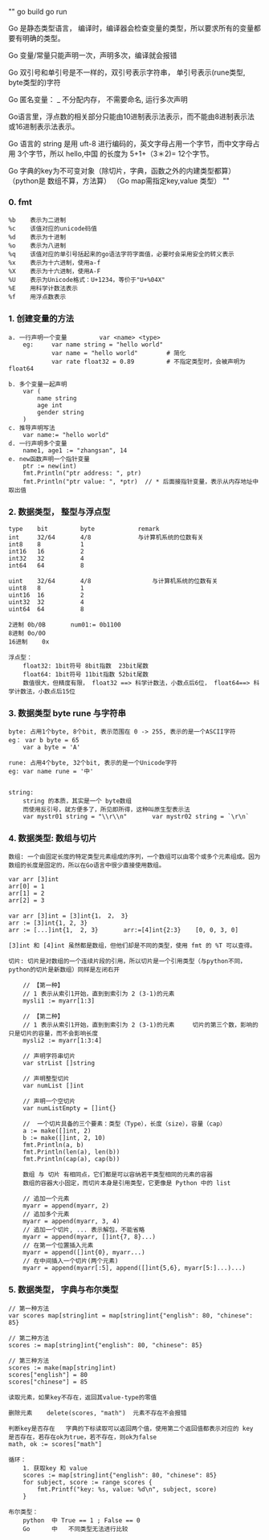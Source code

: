 ""
go build <filename>
go run <file>

Go 是静态类型语言， 编译时，编译器会检查变量的类型，所以要求所有的变量都要有明确的类型。

Go 变量/常量只能声明一次，声明多次，编译就会报错

Go 双引号和单引号是不一样的，双引号表示字符串， 单引号表示(rune类型, byte类型的)字符

Go 匿名变量：
    _   不分配内存， 不需要命名, 运行多次声明

Go语言里，浮点数的相关部分只能由10进制表示法表示，而不能由8进制表示法或16进制表示法表示。

Go 语言的 string 是用 uft-8 进行编码的，英文字母占用一个字节，而中文字母占用 3个字节，所以 hello,中国 的长度为 5+1+（3＊2)= 12个字节。

Go 字典的key为不可变对象（除切片，字典，函数之外的内建类型都算）  （python是 数组不算，方法算） （Go map需指定key,value 类型）
""

### 0. fmt
    %b    表示为二进制
    %c    该值对应的unicode码值
    %d    表示为十进制
    %o    表示为八进制
    %q    该值对应的单引号括起来的go语法字符字面值，必要时会采用安全的转义表示
    %x    表示为十六进制，使用a-f
    %X    表示为十六进制，使用A-F
    %U    表示为Unicode格式：U+1234，等价于"U+%04X"
    %E    用科学计数法表示
    %f    用浮点数表示

### 1. 创建变量的方法

    a. 一行声明一个变量         var <name> <type>       
        eg:     var name string = "hello world"
                var name = "hello world"        # 简化
                var rate float32 = 0.89         # 不指定类型时，会被声明为float64
    
    b. 多个变量一起声明
        var (
            name string
            age int
            gender string
        )
    c. 推导声明写法
        var name:= "hello world"
    d. 一行声明多个变量
        name1, age1 := "zhangsan", 14
    e. new函数声明一个指针变量
        ptr := new(int)
        fmt.Println("ptr address: ", ptr)
        fmt.Println("ptr value: ", *ptr)  // * 后面接指针变量，表示从内存地址中取出值
        
### 2. 数据类型， 整型与浮点型
    type    bit         byte            remark
    int     32/64       4/8             与计算机系统的位数有关
    int8    8           1
    int16   16          2
    int32   32          4
    int64   64          8
    
    uint    32/64       4/8                 与计算机系统的位数有关
    uint8   8           1
    uint16  16          2
    uint32  32          4
    uint64  64          8

    2进制 0b/0B       num01:= 0b1100
    8进制 0o/0O
    16进制    0x

    浮点型：
        float32: 1bit符号 8bit指数  23bit尾数
        float64: 1bit符号 11bit指数 52bit尾数
        数值很大，但精度有限， float32 ==> 科学计数法，小数点后6位， float64==> 科学计数法，小数点后15位

### 3. 数据类型 byte rune 与字符串
    
    byte: 占用1个byte, 8个bit, 表示范围在 0 -> 255, 表示的是一个ASCII字符
    eg： var b byte = 65
        var a byte = 'A'

    rune: 占用4个byte, 32个bit, 表示的是一个Unicode字符
    eg: var name rune = '中'


    string:
        string 的本质，其实是一个 byte数组
        而使用反引号，就方便多了，所见即所得，这种叫原生型表示法
        var mystr01 string = "\\r\\n"       var mystr02 string = `\r\n`

### 4. 数据类型: 数组与切片
    数组: 一个由固定长度的特定类型元素组成的序列，一个数组可以由零个或多个元素组成。因为数组的长度是固定的，所以在Go语言中很少直接使用数组。
    
    var arr [3]int
    arr[0] = 1
    arr[1] = 2
    arr[2] = 3
    
    var arr [3]int = [3]int{1， 2， 3}
    arr := [3]int{1, 2, 3}
    arr := [...]int{1,  2, 3}       arr:=[4]int{2:3}    [0, 0, 3, 0]

    [3]int 和 [4]int 虽然都是数组，但他们却是不同的类型，使用 fmt 的 %T 可以查得。

    切片: 切片是对数组的一个连续片段的引用，所以切片是一个引用类型（与python不同，python的切片是新数组）同样是左闭右开

        // 【第一种】
        // 1 表示从索引1开始，直到到索引为 2 (3-1)的元素
        mysli1 := myarr[1:3]

        // 【第二种】
        // 1 表示从索引1开始，直到到索引为 2 (3-1)的元素     切片的第三个数，影响的只是切片的容量，而不会影响长度
        mysli2 := myarr[1:3:4]

        // 声明字符串切片
        var strList []string

        // 声明整型切片
        var numList []int

        // 声明一个空切片
        var numListEmpty = []int{}

        //  一个切片具备的三个要素：类型（Type），长度（size），容量（cap）
        a := make([]int, 2)
        b := make([]int, 2, 10)
        fmt.Println(a, b)
        fmt.Println(len(a), len(b))
        fmt.Println(cap(a), cap(b))

        数组 与 切片 有相同点，它们都是可以容纳若干类型相同的元素的容器
        数组的容器大小固定，而切片本身是引用类型，它更像是 Python 中的 list 

        // 追加一个元素
        myarr = append(myarr, 2)
        // 追加多个元素
        myarr = append(myarr, 3, 4)
        // 追加一个切片, ... 表示解包，不能省略
        myarr = append(myarr, []int{7, 8}...)
        // 在第一个位置插入元素
        myarr = append([]int{0}, myarr...)
        // 在中间插入一个切片(两个元素)
        myarr = append(myarr[:5], append([]int{5,6}, myarr[5:]...)...)
        
###  5. 数据类型，  字典与布尔类型

    // 第一种方法
    var scores map[string]int = map[string]int{"english": 80, "chinese": 85}

    // 第二种方法
    scores := map[string]int{"english": 80, "chinese": 85}

    // 第三种方法
    scores := make(map[string]int)
    scores["english"] = 80
    scores["chinese"] = 85
    
    读取元素，如果key不存在，返回其value-type的零值

    删除元素    delete(scores, "math")  元素不存在不会报错

    判断key是否存在   字典的下标读取可以返回两个值，使用第二个返回值都表示对应的 key 是否存在，若存在ok为true，若不存在，则ok为false
    math, ok := scores["math"]

    循环：
        1. 获取key 和 value
        scores := map[string]int{"english": 80, "chinese": 85}
        for subject, score := range scores {
            fmt.Printf("key: %s, value: %d\n", subject, score)
        }

    布尔类型：
        python  中 True == 1 ; False == 0
        Go      中   不同类型无法进行比较


